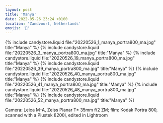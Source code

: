 ```yaml
---
layout: post
title: 'Manya'
date: 2022-05-26 23:24 +0100
location: 'Zandvoort, Netherlands'
emojis: '🔞'
---
```


{% include candystore.liquid file:"20220526_1_manya_portra800_ma.jpg" title:"Manya" %}
{% include candystore.liquid file:"20220526_3_manya_portra800_ma.jpg" title:"Manya" %}
{% include candystore.liquid file:"20220526_19_manya_portra800_ma.jpg" title:"Manya" %}
{% include candystore.liquid file:"20220526_39_manya_portra800_ma.jpg" title:"Manya" %}
{% include candystore.liquid file:"20220526_40_manya_portra800_ma.jpg" title:"Manya" %}
{% include candystore.liquid file:"20220526_41_manya_portra800_ma.jpg" title:"Manya" %}
{% include candystore.liquid file:"20220526_48_manya_portra800_ma.jpg" title:"Manya" %}
{% include candystore.liquid file:"20220526_52_manya_portra800_ma.jpg" title:"Manya" %}

Camera: Leica M-A, Zeiss Planar T\* 35mm f/2 ZM; film: Kodak Portra 800, scanned with a Plustek 8200i, edited in Lightroom